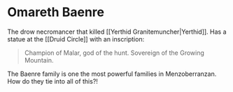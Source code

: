# Omareth Baenre

The drow necromancer that killed [[Yerthid Granitemuncher|Yerthid]]. Has a statue at the [[Druid Circle]] with an inscription:

> Champion of Malar, god of the hunt. Sovereign of the Growing Mountain.

The Baenre family is one the most powerful families in Menzoberranzan. How do they tie into all of this?! 